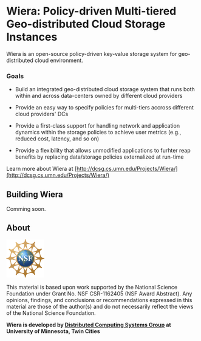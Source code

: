 # Wiera: Policy-driven Multi-tiered Geo-distributed Cloud Storage Instances

Wiera is an open-source policy-driven key-value storage system for geo-distributed cloud environment.


### Goals

* Build an integrated geo-distributed cloud storage system that runs both within and across data-centers owned by different cloud providers

* Provide an easy way to specify policies for multi-tiers accross different cloud providers' DCs

* Provide a first-class support for handling network and application dynamics within the storage policies to achieve user metrics (e.g., reduced cost, latency, and so on)

* Provide a flexibility that allows unmodified applications to furhter reap benefits by replacing data/storage policies externalized at run-time

Learn more about Wiera at [http://dcsg.cs.umn.edu/Projects/Wiera/](http://dcsg.cs.umn.edu/Projects/Wiera/)

## Building Wiera
Comming soon. 

## About
![](img/nsf_100x100.png) 

This material is based upon work supported by the National Science Foundation under Grant No. NSF CSR-1162405 (NSF Award Abstract). Any opinions, findings, and conclusions or recommendations expressed in this material are those of the author(s) and do not necessarily reflect the views of the National Science Foundation. 

**Wiera is developed by [Distributed Computing Systems Group](http://dcsg.cs.umn.edu/) at University of Minnesota, Twin Cities**
